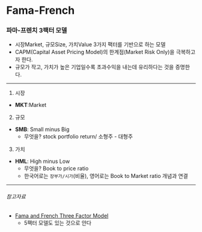 # Fama-French 


### 파마-프렌치 3팩터 모델

- 시장Market, 규모Size, 가치Value 3가지 팩터를 기반으로 하는 모델
- CAPM(Capital Asset Pricing Model)의 한계점(Market Risk Only)을 극복하고자 한다. 
- 규모가 작고,  가치가 높은 기업일수록 초과수익을 내는데 유리하다는 것을 증명한다.

* * *
1. 시장 
- **MKT**:Market

2. 규모
- **SMB**: Small minus Big
    - 무엇을? stock portfolio return/ 소형주 - 대형주

3. 가치
- **HML**: High minus Low
    - 무엇을? Book to price ratio
    - 한국어로는 ```장부가/시가```(비율), 영어로는 Book to Market ratio 개념과 연결
    
    
* * *

###### 참고자료
- [Fama and French Three Factor Model](https://www.investopedia.com/terms/f/famaandfrenchthreefactormodel.asp)
    - 5팩터 모델도 있는 것으로 안다
